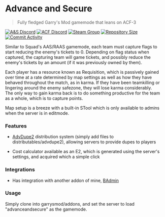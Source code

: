 # Advance and Secure
> Fully fledged Garry's Mod gamemode that leans on ACF-3

[![A&S Discord](https://img.shields.io/discord/1113662258950705235?label=A%26S%20Discord&style=flat-square)](https://discord.gg/YDP72rfNgD)
[![ACF Discord](https://img.shields.io/discord/654142834030542878?label=ACF%20Discord&style=flat-square)](https://discord.gg/jgdzysxjST)
[![Steam Group](https://img.shields.io/badge/ACF%20Official-Join%20Now!-informational?style=flat-square)](https://steamcommunity.com/groups/officialacf)
[![Repository Size](https://img.shields.io/github/repo-size/ACF-Team/advanceandsecure?label=Repository%20Size&style=flat-square)](https://github.com/ACF-Team/advanceandsecure)
[![Commit Activity](https://img.shields.io/github/commit-activity/m/ACF-Team/advanceandsecure?label=Commit%20Activity&style=flat-square)](https://github.com/ACF-Team/advanceandsecure/graphs/commit-activity)

Similar to Squad's AAS/RAAS gamemode, each team must capture flags to start reducing the enemy's tickets to 0. Depending on flag status when captured, the capturing team will game tickets, and possibly reduce the enemy's tickets by an amount (if it was previously owned by them).

Each player has a resource known as Requisition, which is passively gained over time at a rate determined by map settings as well as how they have behaved throughout the match, as in karma. If they have been teamkilling or lingering around the enemy safezone, they will lose karma considerably. The only way to gain karma back is to do something productive for the team as a whole, which is to capture points.

Map setup is a breeze with a built-in STool which is only available to admins when the server is in editmode.

### Features

- [AdvDupe2](https://github.com/wiremod/advdupe2) distribution system (simply add files to distributables/advdupe2), allowing servers to provide dupes to players

- Cost calculator available as an E2, which is generated using the server's settings, and acquired which a simple click

### Integrations

- Has integration with another addon of mine, [BAdmin](https://github.com/LiddulBOFH/badmin)

### Usage

Simply clone into garrysmod/addons, and set the server to load "advanceandsecure" as the gamemode.
